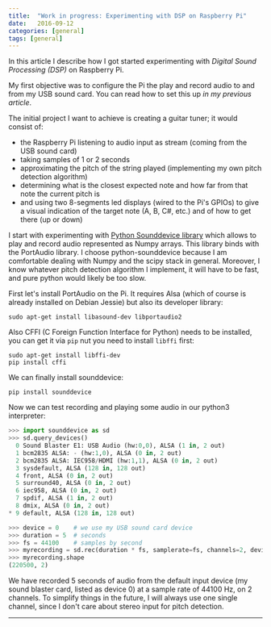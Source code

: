 ```yaml
---
title:  "Work in progress: Experimenting with DSP on Raspberry Pi"
date:   2016-09-12
categories: [general]
tags: [general]
---
```

In this article I describe how I got started experimenting with *Digital Sound Processing (DSP)* on Raspberry Pi.

My first objective was to configure the Pi the play and record audio to and from my USB sound card. You can read how to set this up _in my previous article_.

The initial project I want to achieve is creating a guitar tuner; it would consist of:

 - the Raspberry Pi listening to audio input as stream (coming from the USB sound card)
 - taking samples of 1 or 2 seconds
 - approximating the pitch of the string played (implementing my own pitch detection algorithm)
 - determining what is the closest expected note and how far from that note the current pitch is
 - and using two 8-segments led displays (wired to the Pi's GPIOs) to give a visual indication of the target note (A, B, C#, etc.) and of how to get there (up or down)

I start with experimenting with [Python Sounddevice library](http://python-sounddevice.readthedocs.io/) which allows to play and record audio represented as Numpy arrays. This library binds with the PortAudio library. I choose python-sounddevice because I am comfortable dealing with Numpy and the scipy stack in general. Moreover, I know whatever pitch detection algorithm I implement, it will have to be fast, and pure python would likely be too slow.

First let's install PortAudio on the Pi. It requires Alsa (which of course is already installed on Debian Jessie) but also its developer library:

``` shell
sudo apt-get install libasound-dev libportaudio2
```

Also CFFI (C Foreign Function Interface for Python) needs to be installed, you can get it via `pip` nut you need to install `libffi` first:

``` shell
sudo apt-get install libffi-dev
pip install cffi
```

We can finally install sounddevice:

``` shell
pip install sounddevice
```

Now we can test recording and playing some audio in our python3 interpreter:

``` python
>>> import sounddevice as sd
>>> sd.query_devices()
  0 Sound Blaster E1: USB Audio (hw:0,0), ALSA (1 in, 2 out)
  1 bcm2835 ALSA: - (hw:1,0), ALSA (0 in, 2 out)
  2 bcm2835 ALSA: IEC958/HDMI (hw:1,1), ALSA (0 in, 2 out)
  3 sysdefault, ALSA (128 in, 128 out)
  4 front, ALSA (0 in, 2 out)
  5 surround40, ALSA (0 in, 2 out)
  6 iec958, ALSA (0 in, 2 out)
  7 spdif, ALSA (1 in, 2 out)
  8 dmix, ALSA (0 in, 2 out)
* 9 default, ALSA (128 in, 128 out)

>>> device = 0    # we use my USB sound card device
>>> duration = 5  # seconds
>>> fs = 44100    # samples by second
>>> myrecording = sd.rec(duration * fs, samplerate=fs, channels=2, device=device)
>>> myrecording.shape
(220500, 2)

```
We have recorded 5 seconds of audio from the default input device (my sound blaster card, listed as device 0) at a sample rate of 44100 Hz, on 2 channels. To simplify things in the future, I will always use one single channel, since I don't care about stereo input for pitch detection. 

---
